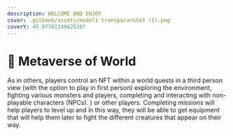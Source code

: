 ```yaml
---
description: WELCOME AND ENJOY
cover: .gitbook/assets/model1 transpararnte3 (1).png
coverY: 45.97701149425287
---
```


# 🤺 Metaverse of World

As in others, players control an NFT within a world quests in a third person view (with the option to play in first person) exploring the environment, fighting various monsters and players, completing and interacting with non-playable characters (NPCs). ) or other players. Completing missions will help players to level up and in this way, they will be able to get equipment that will help them later to fight the different creatures that appear on their way.
